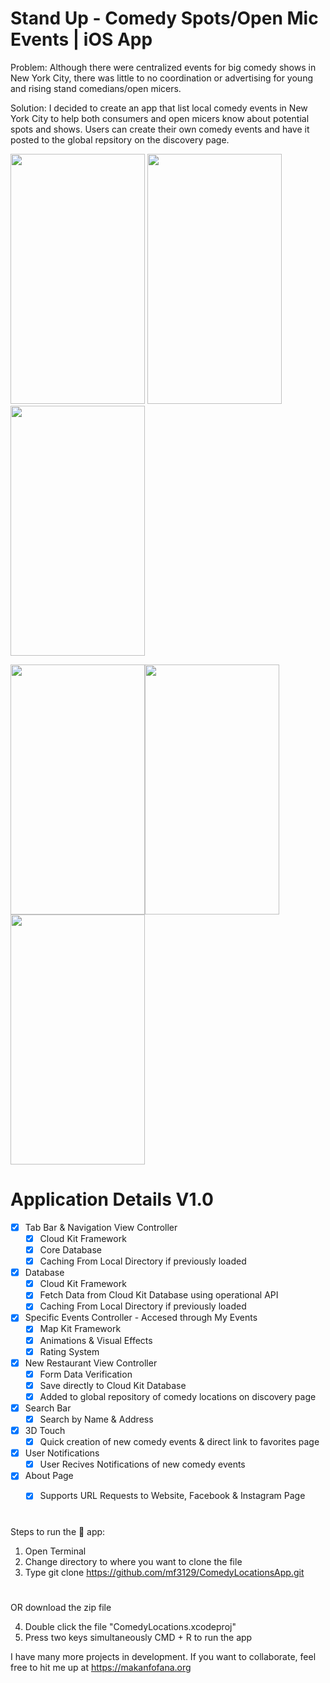 # Stand Up - Comedy Spots/Open Mic Events | iOS App


Problem: Although there were centralized events for big comedy shows in New York City, there was little to no coordination or advertising for young and rising stand comedians/open micers. 



Solution: I decided to create an app that list local comedy events in New York City to help both consumers and open micers know about potential spots and shows. Users can create their own comedy events and have it posted to the global repsitory on the discovery page. 


<img width = "215" height="400" src="https://user-images.githubusercontent.com/43025563/65391881-24ff5400-dd3c-11e9-99b0-c7be806c5140.PNG"> <img width = "215" height="400" src="https://user-images.githubusercontent.com/43025563/65391756-d3a29500-dd3a-11e9-990f-ccbf68a88387.PNG"> <img width = "215" height="400" src="https://user-images.githubusercontent.com/43025563/65391810-5e838f80-dd3b-11e9-8bde-456ce35ca830.PNG"> 

<img width = "215" height="400" src="https://user-images.githubusercontent.com/43025563/65391723-92aa8080-dd3a-11e9-9fbf-da2ca0756ede.PNG"><img width = "215" height="400" src="https://user-images.githubusercontent.com/43025563/65391898-73acee00-dd3c-11e9-826d-93ced6a9f5f3.PNG"><img width = "215" height="400" src="https://user-images.githubusercontent.com/43025563/65391888-55df8900-dd3c-11e9-9724-bfaea5bb35d7.PNG"> 


#
#


# Application Details V1.0
- [x] Tab Bar & Navigation View Controller
  - [x] Cloud Kit Framework
  - [x] Core Database
  - [x] Caching From Local Directory if previously loaded
- [x] Database
  - [x] Cloud Kit Framework
  - [x] Fetch Data from Cloud Kit Database using operational API
  - [x] Caching From Local Directory if previously loaded
- [x] Specific Events Controller - Accesed through My Events
  - [x] Map Kit Framework 
  - [x] Animations & Visual Effects
  - [x] Rating System
- [x] New Restaurant View Controller
  - [x] Form Data Verification
  - [x] Save directly to Cloud Kit Database
  - [x] Added to global repository of comedy locations on discovery page
- [x] Search Bar
  - [x] Search by Name & Address 
- [x] 3D Touch 
  - [x] Quick creation of new comedy events & direct link to favorites page
- [x] User Notifications
  - [x] User Recives Notifications of new comedy events
- [x] About Page
  - [x] Supports URL Requests to Website, Facebook & Instagram Page



#
#

Steps to run the 📱 app:

1. Open Terminal
2. Change directory to where you want to clone the file
3. Type git clone https://github.com/mf3129/ComedyLocationsApp.git

#
#

OR download the zip file

4. Double click the file "ComedyLocations.xcodeproj"
5. Press two keys simultaneously CMD + R to run the app


I have many more projects in development. If you want to collaborate, feel free to hit me up at https://makanfofana.org

